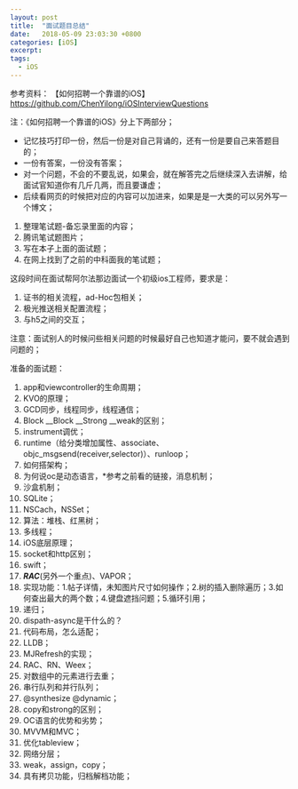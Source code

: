 ```yaml
---
layout: post
title:  "面试题目总结"
date:   2018-05-09 23:03:30 +0800
categories: [iOS]
excerpt: 
tags:
  - iOS
---
```


参考资料：
【如何招聘一个靠谱的iOS】https://github.com/ChenYilong/iOSInterviewQuestions

注：《如何招聘一个靠谱的iOS》分上下两部分；

- 记忆技巧打印一份，然后一份是对自己背诵的，还有一份是要自己来答题目的；
- 一份有答案，一份没有答案；
- 对一个问题，不会的不要乱说，如果会，就在解答完之后继续深入去讲解，给面试官知道你有几斤几两，而且要谦虚；
- 后续看网页的时候把对应的内容可以加进来，如果是是一大类的可以另外写一个博文；

1. 整理笔试题-备忘录里面的内容；
2. 腾讯笔试题图片；
3. 写在本子上面的面试题；
4. 在网上找到了之前的中科面我的笔试题；

这段时间在面试帮阿尔法那边面试一个初级ios工程师，要求是：
1. 证书的相关流程，ad-Hoc包相关；
2. 极光推送相关配置流程；
3. 与h5之间的交互；

注意：面试别人的时候问些相关问题的时候最好自己也知道才能问，要不就会遇到问题的；


准备的面试题：
1. app和viewcontroller的生命周期；
2. KVO的原理；
3. GCD同步，线程同步，线程通信；
4. Block  __Block  __Strong __weak的区别；
5. instrument调优；
6. runtime（给分类增加属性、associate、objc_msgsend(receiver,selector)）、runloop；
7. 如何搭架构；
8. 为何说oc是动态语言，*参考之前看的链接，消息机制；
9. 沙盒机制；
10. SQLite；
11. NSCach，NSSet；
12. 算法：堆栈、红黑树；
13. 多线程；
14. iOS底层原理；
15. socket和http区别；
16. swift；
17. ***RAC***(另外一个重点)、VAPOR；
18. 实现功能：1.帖子详情，未知图片尺寸如何操作；2.树的插入删除遍历；3.如何查出最大的两个数；4.键盘遮挡问题；5.循环引用；
19. 递归；
20. dispath-async是干什么的？
21. 代码布局，怎么适配；
22. LLDB；
23. MJRefresh的实现；
24. RAC、RN、Weex；
25. 对数组中的元素进行去重；
26. 串行队列和并行队列；
27. @synthesize @dynamic；
28. copy和strong的区别；
29. OC语言的优势和劣势；
30. MVVM和MVC；
31. 优化tableview；
32. 网络分层；
33. weak，assign，copy；
34. 具有拷贝功能，归档解档功能；
